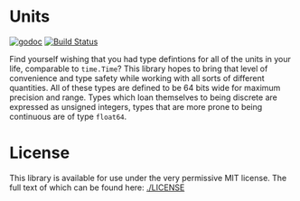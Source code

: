 # Units
[![godoc](https://godoc.org/github.com/marstr/units?status.svg)](https://godoc.org/github.com/marstr/units)
[![Build Status](https://travis-ci.com/marstr/units.svg?branch=master)](https://travis-ci.com/marstr/units)

Find yourself wishing that you had type defintions for all of the units in your life, comparable to `time.Time`? This
library hopes to bring that level of convenience and type safety while working with all sorts of different quantities.
All of these types are defined to be 64 bits wide for maximum precision and range. Types which loan themselves to being
discrete are expressed as unsigned integers, types that are more prone to being continuous are of type `float64`.

# License
This library is available for use under the very permissive MIT license. The full text of which can be found here: 
[./LICENSE](./LICENSE)